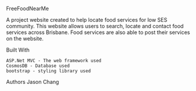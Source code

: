 FreeFoodNearMe

A project website created to help locate food services for low SES community. This website allows users to search, locate and contact food services across Brisbane. Food services are also able to post their services on the website.

Built With

    ASP.Net MVC - The web framework used
    CosmosDB - Database used
    bootstrap - styling library used

Authors
    Jason Chang 
